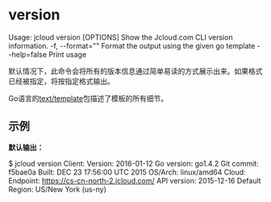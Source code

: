 # **version**

Usage: jcloud version [OPTIONS]
Show the Jcloud.com CLI version information.
-f, --format="" Format the output using the given go template
--help=false Print usage

默认情况下，此命令会将所有的版本信息通过简单易读的方式展示出来。如果格式已经被指定，将按指定格式输出。

Go语言的[text/template](http://golang.org/pkg/text/template/)包描述了模板的所有细节。

## 示例

**默认输出：**

$ jcloud version
Client:
Version: 2016-01-12
Go version: go1.4.2
Git commit: f5bae0a
Built: DEC 23 17:56:00 UTC 2015
OS/Arch: linux/amd64
Cloud:
Endpoint: https://cs-cn-north-2.jcloud.com/
API version: 2015-12-16
Default Region: US/New York (us-ny)